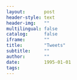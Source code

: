 ```yaml
---
layout:       post
header-style: text
header-img:   ""
multilingual: false
catalog:      false
iframe:       ""
title:        "Tweets"
subtitle:     ""
author:       ""
date:         1995-01-01
tags:         
---
```


<div class="tweets-container">

<blockquote class="twitter-tweet">
<a href="https://x.com/AlanDaitch/status/1883827944705187869"></a>
</blockquote>

</div>

<script async src="https://platform.twitter.com/widgets.js" charset="utf-8"></script>

<style>
.tweets-container {
  display: grid;
  gap: 1rem;
  max-width: 550px;
  margin: 2rem auto;
}

@media (min-width: 1200px) {
  .tweets-container {
    grid-template-columns: repeat(2, 1fr);
  }
}
</style>